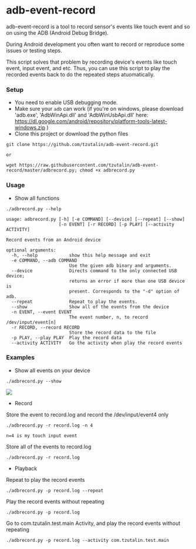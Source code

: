 # adb-event-record
adb-event-record is a tool to record sensor's events like touch event and so on using the ADB (Android Debug Bridge).

During Android development you often want to record or reproduce some issues or testing steps. 

This script solves that problem by recording device's events like touch event, input event, and etc. Thus, you can use this script to play the recorded events back to do the repeated steps atuomatically. 

### Setup
 
* You need to enable USB debugging mode.
* Make sure your `adb` can work (if you're on windows, please download 'adb.exe', 'AdbWinApi.dll' and 'AdbWinUsbApi.dll' here: https://dl.google.com/android/repository/platform-tools-latest-windows.zip )
* Clone this project or download the python files
```
git clone https://github.com/tzutalin/adb-event-record.git

or 

wget https://raw.githubusercontent.com/tzutalin/adb-event-record/master/adbrecord.py; chmod +x adbrecord.py
```

### Usage
* Show all functions

```
./adbrecord.py --help

usage: adbrecord.py [-h] [-e COMMAND] [--device] [--repeat] [--show]
                    [-n EVENT] [-r RECORD] [-p PLAY] [--activity ACTIVITY]

Record events from an Android device

optional arguments:
  -h, --help            show this help message and exit
  -e COMMAND, --adb COMMAND
                        Use the given adb binary and arguments.
  --device              Directs command to the only connected USB device;
                        returns an error if more than one USB device is
                        present. Corresponds to the "-d" option of adb.
  --repeat              Repeat to play the events.
  --show                Show all of the events from the device
  -n EVENT, --event EVENT
                        The event number, n, to record /dev/input/event[n]
  -r RECORD, --record RECORD
                        Store the record data to the file
  -p PLAY, --play PLAY  Play the record data
  --activity ACTIVITY   Go the activity when play the record events
```

### Examples
* Show all events on your device

```
./adbrecord.py --show
```

![](demo/demo.png)

* Record

Store the event to record.log and record the /dev/input/event4 only
```
./adbrecord.py -r record.log -n 4

n=4 is my touch input event
```

Store all of the events to record.log
```
./adbrecord.py -r record.log
```

* Playback

Repeat to play the record events
```
./adbrecord.py -p record.log --repeat
```

Play the record events without repeating
```
./adbrecord.py -p record.log
```

Go to com.tzutalin.test.main Activity, and play the record events without repeating
```
./adbrecord.py -p record.log --activity com.tzutalin.test.main
```
